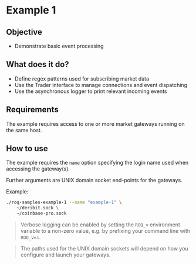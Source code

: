 # Example 1

## Objective

* Demonstrate basic event processing

## What does it do?

* Define regex patterns used for subscribing market data
* Use the Trader interface to manage connections and event dispatching
* Use the asynchronous logger to print relevant incoming events

## Requirements

The example requires access to one or more market gateways running
on the same host.

## How to use

The example requires the `name` option specifying the login name used
when accessing the gateway(s).

Further arguments are UNIX domain socket end-points for the gateways.

Example:

```bash
./roq-samples-example-1 --name "example-1" \
    ~/deribit.sock \
    ~/coinbase-pro.sock
```

> Verbose logging can be enabled by setting the `ROQ_v` environment
> variable to a non-zero value, e.g. by prefixing your command line
> with `ROQ_v=1`.

> The paths used for the UNIX domain sockets will depend on how
> you configure and launch your gateways.
